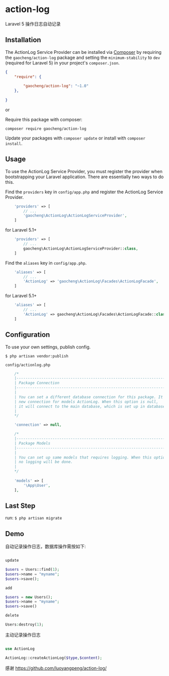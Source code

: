 # action-log
Laravel 5 操作日志自动记录


## Installation

The ActionLog Service Provider can be installed via [Composer](http://getcomposer.org) by requiring the
`gaocheng/action-log` package and setting the `minimum-stability` to `dev` (required for Laravel 5) in your
project's `composer.json`.

```json
{
    "require": {
       
        "gaocheng/action-log": "~1.0"
    },
   
}
```

or

Require this package with composer:
```
composer require gaocheng/action-log 
```

Update your packages with ```composer update``` or install with ```composer install```.



## Usage

To use the ActionLog Service Provider, you must register the provider when bootstrapping your Laravel application. There are
essentially two ways to do this.

Find the `providers` key in `config/app.php` and register the ActionLog Service Provider.

```php
    'providers' => [
        // ...
        'gaocheng\ActionLog\ActionLogServiceProvider',
    ]
```
for Laravel 5.1+
```php
    'providers' => [
        // ...
        gaocheng\ActionLog\ActionLogServiceProvider::class,
    ]
```

Find the `aliases` key in `config/app.php`.

```php
    'aliases' => [
        // ...
        'ActionLog' => 'gaocheng\ActionLog\Facades\ActionLogFacade',
    ]
```
for Laravel 5.1+
```php
    'aliases' => [
        // ...
        'ActionLog' => gaocheng\ActionLog\Facades\ActionLogFacade::class,
    ]
```



## Configuration

To use your own settings, publish config.

```$ php artisan vendor:publish```

`config/actionlog.php`

```php
    /*
    |--------------------------------------------------------------------------
    | Package Connection
    |--------------------------------------------------------------------------
    |
    | You can set a different database connection for this package. It will set
    | new connection for models ActionLog. When this option is null,
    | it will connect to the main database, which is set up in database.php
    |
    */

    'connection' => null,

    /*
    |--------------------------------------------------------------------------
    | Package Models
    |--------------------------------------------------------------------------
    |
    | You can set up same models that requires logging. When this option is null,
    | no logging will be done.
    |
    */
    
    'models' => [
        '\App\User',
    ],
```
## Last Step
run:
```$ php artisan migrate```

## Demo
自动记录操作日志，数据库操作需按如下:
```php

update

$users = Users::find(1);
$users->name = "myname";
$users->save();

add

$users = new Users();
$users->name = "myname";
$users->save()

delete

Users:destroy(1);

```

主动记录操作日志

```php

use ActionLog

ActionLog::createActionLog($type,$content);

```

感谢 https://github.com/luoyangpeng/action-log/

